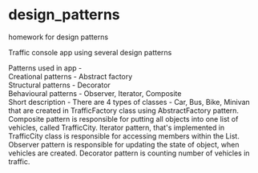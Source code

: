 # design_patterns
homework for design patterns

Traffic console app using several design patterns

Patterns used in app - 
<br>
Creational patterns - Abstract factory
<br>
Structural patterns - Decorator
<br>
Behavioural patterns - Observer, Iterator, Composite
<br>
Short description - There are 4 types of classes - Car, Bus, Bike, Minivan that are created in TrafficFactory class using AbstractFactory pattern. Composite pattern is responsible for putting all objects into one list of vehicles, called TrafficCity. Iterator pattern, that's implemented in TrafficCity class is responsible for accessing members within the List.
Observer pattern is responsible for updating the state of object, when vehicles are created.  Decorator pattern is counting number of vehicles in traffic.
